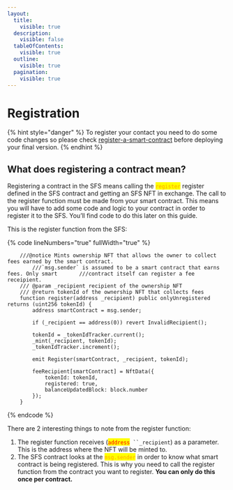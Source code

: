 ```yaml
---
layout:
  title:
    visible: true
  description:
    visible: false
  tableOfContents:
    visible: true
  outline:
    visible: true
  pagination:
    visible: true
---
```


# Registration

{% hint style="danger" %}
To register your contact you need to do some code changes so please check [register-a-smart-contract](../../build-on-mode/sfs-sequencer-fee-sharing/register-a-smart-contract/ "mention") before deploying your final version.
{% endhint %}

## What does registering a contract mean?

Registering a contract in the SFS means calling the <mark style="color:orange;">`register`</mark>  register defined in the SFS contract and getting an SFS NFT in exchange. The call to the register function must be made from your smart contract. This means you will have to add some code and logic to your contract in order to register it to the SFS. You’ll find code to do this later on this guide.

This is the register function from the SFS:

{% code lineNumbers="true" fullWidth="true" %}
```solidity
    ///@notice Mints ownership NFT that allows the owner to collect fees earned by the smart contract.
        ///`msg.sender` is assumed to be a smart contract that earns fees. Only smart       ///contract itself can register a fee receipient.
    /// @param _recipient recipient of the ownership NFT
    /// @return tokenId of the ownership NFT that collects fees
    function register(address _recipient) public onlyUnregistered returns (uint256 tokenId) {
        address smartContract = msg.sender;

        if (_recipient == address(0)) revert InvalidRecipient();

        tokenId = _tokenIdTracker.current();
        _mint(_recipient, tokenId);
        _tokenIdTracker.increment();

        emit Register(smartContract, _recipient, tokenId);

        feeRecipient[smartContract] = NftData({
            tokenId: tokenId,
            registered: true,
            balanceUpdatedBlock: block.number
        });
    }
```
{% endcode %}

There are 2 interesting things to note from the register function:

1. The register function receives (<mark style="color:red;">`address`</mark>` ``_recipient`) as a parameter. This is the address where the NFT will be minted to.&#x20;
2. The SFS contract looks at the <mark style="color:orange;">`msg.sender`</mark> in order to know what smart contract is being registered. This is why you need to call the register function from the contract you want to register. **You can only do this once per contract.**

